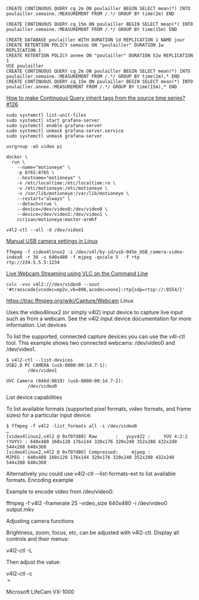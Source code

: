 ```
CREATE CONTINUOUS QUERY cq_2m ON poulailler BEGIN SELECT mean(*) INTO  poulailler.semaine.:MEASUREMENT FROM /.*/ GROUP BY time(2m) END

CREATE CONTINUOUS QUERY cq_15m ON poulailler BEGIN SELECT mean(*) INTO  poulailler.semaine.:MEASUREMENT FROM /.*/ GROUP BY time(15m) END
```

```
CREATE DATABASE poulailler WITH DURATION 1d REPLICATION 1 NAME jour
CREATE RETENTION POLICY semaine ON "poulailler" DURATION 1w REPLICATION 1
CREATE RETENTION POLICY annee ON "poulailler" DURATION 52w REPLICATION 1
USE poulailler
CREATE CONTINUOUS QUERY cq_2m ON poulailler BEGIN SELECT mean(*) INTO  poulailler.semaine.:MEASUREMENT FROM /.*/ GROUP BY time(2m),* END
CREATE CONTINUOUS QUERY cq_15m ON poulailler BEGIN SELECT mean(*) INTO  poulailler.annee.:MEASUREMENT FROM /.*/ GROUP BY time(15m),* END
```

[How to make Continuous Query inherit tags from the source time series? #126](https://github.com/influxdata/influxdb.com/issues/126)


```
sudo systemctl list-unit-files
sudo systemctl start grafana-server
sudo systemctl enable grafana-server
sudo systemctl unmask grafana-server.service
sudo systemctl unmask grafana-server
```

```
usrgroup -aG video pi
```

```
docker \
  run \
    --name="motioneye" \
    -p 8765:8765 \
    --hostname="motioneye" \
    -v /etc/localtime:/etc/localtime:ro \
    -v /etc/motioneye:/etc/motioneye \
    -v /var/lib/motioneye:/var/lib/motioneye \
    --restart="always" \
    --detach=true \
    --device=/dev/video0:/dev/video0 \
    --device=/dev/video1:/dev/video1 \
    ccrisan/motioneye:master-armhf
```

```
v4l2-ctl --all -d /dev/video1
```

[Manual USB camera settings in Linux](https://www.kurokesu.com/main/2016/01/16/manual-usb-camera-settings-in-linux/)

```
ffmpeg -f video4linux2 -i /dev/v4l/by-id/usb-045e_USB_camera-video-index0 -r 30 -s 640x480 -f mjpeg -qscale 5  -f rtp rtp://234.5.5.5:1234
```

[Live Webcam Streaming using VLC on the Command Line](https://sandilands.info/sgordon/live-webca-streaming-using-vlc-command-line)

```
cvlc -vvv v4l2:///dev/video0 --sout '#transcode{vcodec=mp2v,vb=800,acodec=none}:rtp{sdp=rtsp://:8554/}'
```





https://trac.ffmpeg.org/wiki/Capture/Webcam
Linux

Uses the video4linux2 (or simply v4l2) input device to capture live input such as from a webcam. See the v4l2 input device documentation for more information.
List devices

To list the supported, connected capture devices you can use the v4l-ctl tool. This example shows two connected webcams: /dev/video0 and /dev/video1.

```
$ v4l2-ctl --list-devices
USB2.0 PC CAMERA (usb-0000:00:1d.7-1):
        /dev/video1

UVC Camera (046d:0819) (usb-0000:00:1d.7-2):
        /dev/video0
```

List device capabilities

To list available formats (supported pixel formats, video formats, and frame sizes) for a particular input device:

```
$ ffmpeg -f v4l2 -list_formats all -i /dev/video0
…
[video4linux2,v4l2 @ 0xf07d80] Raw       :   yuyv422 :     YUV 4:2:2 (YUYV) : 640x480 160x120 176x144 320x176 320x240 352x288 432x240 544x288 640x360
[video4linux2,v4l2 @ 0xf07d80] Compressed:     mjpeg :                MJPEG : 640x480 160x120 176x144 320x176 320x240 352x288 432x240 544x288 640x360
```

Alternatively you could use v4l2-ctl --list-formats-ext to list available formats.
Encoding example

Example to encode video from /dev/video0:

ffmpeg -f v4l2 -framerate 25 -video_size 640x480 -i /dev/video0 output.mkv

Adjusting camera functions

Brightness, zoom, focus, etc, can be adjusted with v4l2-ctl. Display all controls and their menus:

v4l2-ctl -L

Then adjust the value:

v4l2-ctl -c <option>=<value>





Microsoft LifeCam VX-1000
